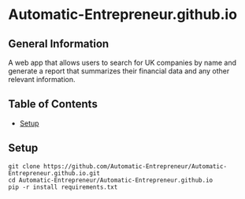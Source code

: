 # Automatic-Entrepreneur.github.io

## General Information
A web app that allows users to search for UK companies by name and generate a report that summarizes their financial data and any other relevant information.

## Table of Contents
* [Setup](#setup)

## Setup
```commandline
git clone https://github.com/Automatic-Entrepreneur/Automatic-Entrepreneur.github.io.git
cd Automatic-Entrepreneur/Automatic-Entrepreneur.github.io
pip -r install requirements.txt
```
